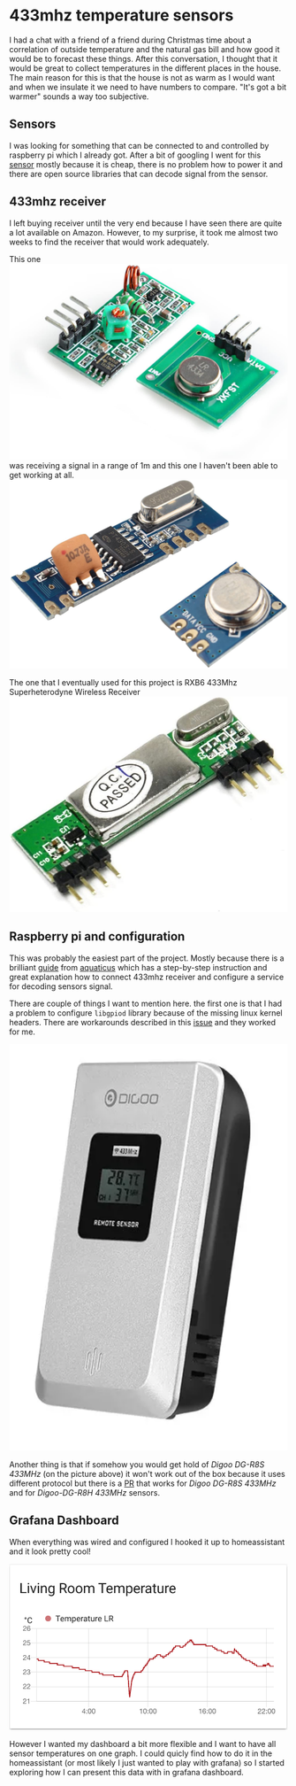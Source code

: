 # 433mhz temperature sensors

I had a chat with a friend of a friend during Christmas time about a correlation of outside temperature and the natural gas bill and how good it would be to forecast these things. After this conversation, I thought that it would be great to collect temperatures in the different places in the house. The main reason for this is that the house is not as warm as I would want and when we insulate it we need to have numbers to compare. "It's got a bit warmer" sounds a way too subjective. 

## Sensors

I was looking for something that can be connected to and controlled by raspberry pi which I already got. After a bit of googling I went for this [sensor](https://www.banggood.com/Digoo-DG-R8H-433MHz-Wireless-Digital-Hygrometer-Thermometer-Weather-Station-Sensor-for-TH11300-8380-p-1178108.html) mostly because it is cheap, there is no problem how to power it and there are open source libraries that can decode signal from the sensor.

## 433mhz receiver 

I left buying receiver until the very end because I have seen there are quite a lot available on Amazon. However, to my surprise, it took me almost two weeks to find the receiver that would work adequately. 

This one ![image](images/433mhz_receiver_sr.jpg) was  receiving a signal in a range of 1m and this one I haven't been able to get working at all. ![image](images/433mhz_receiver_nw.jpg) 

The one that I eventually used for this project is RXB6 433Mhz Superheterodyne Wireless Receiver ![image](images/433mhz_receiver.jpg)


## Raspberry pi and configuration

This was probably the easiest part of the project. Mostly because there is a brilliant [guide](https://github.com/aquaticus/nexus433) from [aquaticus](https://github.com/aquaticus) which has a step-by-step instruction and great explanation how to connect 433mhz receiver and configure a service for decoding sensors signal. 

There are couple of things I want to mention here. the first one is that I had a problem to configure `libgpiod` library because of the missing linux kernel headers. There are workarounds described in this [issue](https://github.com/aquaticus/nexus433/issues/21) and they worked for me.

![image](images/Digoo_DG-R8S.png)

Another thing is that if somehow you would get hold of *Digoo DG-R8S 433MHz* (on the picture above) it won't work out of the box because it uses different protocol but there is a [PR](https://github.com/aquaticus/nexus433/pull/16) that works for  *Digoo DG-R8S 433MHz* and for *Digoo-DG-R8H 433MHz* sensors.

## Grafana Dashboard 

When everything was wired and configured I hooked it up to homeassistant and it look pretty cool! 

![Image](images/homeassistant.png)

However I wanted my dashboard a bit more flexible and I want to have all sensor temperatures on one graph. I could quicly find how to do it in the homeassistant (or most likely I just wanted to play with grafana) so I started exploring how I can present this data with in grafana dashboard.  